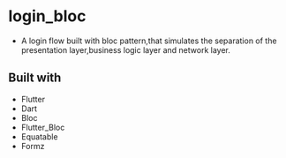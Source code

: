 # login_bloc

- A login flow built with bloc pattern,that simulates the separation of the presentation layer,business logic layer and network layer.


##  Built with
 
- Flutter
- Dart
- Bloc
- Flutter_Bloc
- Equatable
- Formz
